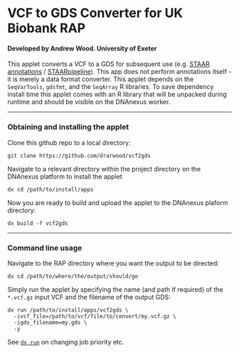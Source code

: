 # VCF to GDS Converter for UK Biobank RAP
#### Developed by Andrew Wood. University of Exeter
This applet converts a VCF to a GDS for subsequent use 
(e.g. [STAAR annotations](https://github.com/xihaoli/favorannotator-rap) / [STAARpipeline](https://github.com/xihaoli/staarpipeline-rap)). 
This app does not perform annotations itself - it is merely a data format converter. This applet depends on the `SeqVarTools`, `gdsfmt`, and the `SeqArray` R libraries. To save dependency install time this applet comes with an R library that will be unpacked during runtime and should be visible on the DNAnexus worker.

---
### Obtaining and installing the applet

Clone this github repo to a local directory:
```
git clone https://github.com/drarwood/vcf2gds
```

Navigate to a relevant directory within the project directory on the DNAnexus platform to install the applet
```
dx cd /path/to/install/apps 
```

Now you are ready to build and upload the applet to the DNAnexus plaform directory:
```
dx build -f vcf2gds
```
---
### Command line usage
Navigate to the RAP directory where you want the output to be directed:
```
dx cd /path/to/where/the/output/should/go
```
Simply run the applet by specifying the name (and path if required) of the `*.vcf.gz` input VCF and the filename of the output GDS:
```
dx run /path/to/install/apps/vcf2gds \
  -ivcf_file=/path/to/vcf/file/to/convert/my.vcf.gz \
  -igds_filename=my.gds \
  -y
```
See [`dx run`](https://documentation.dnanexus.com/user/helpstrings-of-sdk-command-line-utilities#run) on changing job priority etc.

